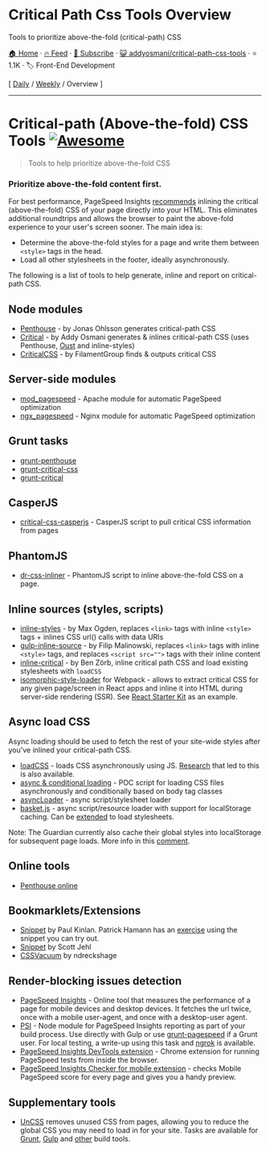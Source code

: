# Critical Path Css Tools Overview

Tools to prioritize above-the-fold (critical-path) CSS

[🏠 Home](/README.md) · [🔥 Feed](https://test.trackawesomelist.com/addyosmani/critical-path-css-tools/rss.xml) · [📮 Subscribe](https://trackawesomelist.us17.list-manage.com/subscribe?u=d2f0117aa829c83a63ec63c2f&id=36a103854c) · [😺 addyosmani/critical-path-css-tools](https://github.com/addyosmani/critical-path-css-tools) · ⭐ 1.1K · 🏷️ Front-End Development

[ [Daily](/content/addyosmani/critical-path-css-tools/README.md) / [Weekly](/content/addyosmani/critical-path-css-tools/week/README.md) / Overview ]

---

# Critical-path (Above-the-fold) CSS Tools [![Awesome](https://cdn.rawgit.com/sindresorhus/awesome/d7305f38d29fed78fa85652e3a63e154dd8e8829/media/badge.svg)](https://github.com/sindresorhus/awesome)

> Tools to help prioritize above-the-fold CSS

### Prioritize above-the-fold content first.

For best performance, PageSpeed Insights [recommends](https://developers.google.com/speed/docs/insights/PrioritizeVisibleContent) inlining the critical (above-the-fold) CSS of your page directly into your HTML. This eliminates additional roundtrips and allows the browser to paint the above-fold experience to your user's screen sooner. The main idea is:

*   Determine the above-the-fold styles for a page and write them between `<style>` tags in the head.
*   Load all other stylesheets in the footer, ideally asynchronously.

The following is a list of tools to help generate, inline and report on critical-path CSS.

## Node modules

*   [Penthouse](https://github.com/pocketjoso/penthouse) - by Jonas Ohlsson generates critical-path CSS
*   [Critical](https://github.com/addyosmani/critical) - by Addy Osmani generates & inlines critical-path CSS (uses Penthouse, [Oust](https://github.com/addyosmani/oust) and inline-styles)
*   [CriticalCSS](https://github.com/filamentgroup/criticalcss) - by FilamentGroup finds & outputs critical CSS

## Server-side modules

*   [mod\_pagespeed](https://github.com/pagespeed/mod_pagespeed) - Apache module for automatic PageSpeed optimization
*   [ngx\_pagespeed](https://github.com/pagespeed/ngx_pagespeed) - Nginx module for automatic PageSpeed optimization

## Grunt tasks

*   [grunt-penthouse](https://github.com/fatso83/grunt-penthouse)
*   [grunt-critical-css](https://github.com/filamentgroup/grunt-criticalcss)
*   [grunt-critical](https://github.com/bezoerb/grunt-critical)

## CasperJS

*   [critical-css-casperjs](https://github.com/ibrennan/critical-css-casperjs) - CasperJS script to pull critical CSS information from pages

## PhantomJS

*   [dr-css-inliner](https://github.com/drdk/dr-css-inliner) - PhantomJS script to inline above-the-fold CSS on a page.

## Inline sources (styles, scripts)

*   [inline-styles](https://github.com/maxogden/inline-styles) - by Max Ogden, replaces `<link>` tags with inline `<style>` tags + inlines CSS url() calls with data URIs
*   [gulp-inline-source](https://github.com/fmal/gulp-inline-source) - by Filip Malinowski, replaces `<link>` tags with inline `<style>` tags, and replaces `<script src="">` tags with their inline content
*   [inline-critical](https://github.com/bezoerb/inline-critical) - by Ben Zörb, inline critical path CSS and load existing stylesheets with `loadCSS`
*   [isomorphic-style-loader](https://github.com/kriasoft/isomorphic-style-loader/) for Webpack - allows to extract critical CSS for any given page/screen in React apps and inline it into HTML during server-side rendering (SSR). See [React Starter Kit](https://github.com/kriasoft/react-starter-kit) as an example.

## Async load CSS

Async loading should be used to fetch the rest of your site-wide styles after you've inlined your critical-path CSS.

*   [loadCSS](https://github.com/filamentgroup/loadCSS) - loads CSS asynchronously using JS. [Research](https://gist.github.com/scottjehl/87176715419617ae6994) that led to this is also available.
*   [async & conditional loading](https://gist.github.com/matt-bailey/602b40c77a5d3381ff26) - POC script for loading CSS files asynchronously and conditionally based on body tag classes
*   [asyncLoader](https://github.com/n0mad01/asyncLoader) - async script/stylesheet loader
*   [basket.js](http://addyosmani.github.io/basket.js/) - async script/resource loader with support for localStorage caching. Can be [extended](https://github.com/andrewwakeling/basket-css-example) to load stylesheets.

Note: The Guardian currently also cache their global styles into localStorage for subsequent page loads. More info in this [comment](https://gist.github.com/scottjehl/87176715419617ae6994).

## Online tools

*   [Penthouse online](https://jonassebastianohlsson.com/criticalpathcssgenerator/)

## Bookmarklets/Extensions

*   [Snippet](https://gist.github.com/PaulKinlan/6284142) by Paul Kinlan. Patrick Hamann has an [exercise](http://patrickhamann.com/workshops/performance/tasks/2_Critical_Path/2_2.html) using the snippet you can try out.
*   [Snippet](https://gist.github.com/scottjehl/b6129da04733e4e0f9a4) by Scott Jehl
*   [CSSVacuum](https://github.com/ndreckshage/CSSVacuum) by ndreckshage

## Render-blocking issues detection

*   [PageSpeed Insights](https://developers.google.com/speed/pagespeed/insights/) - Online tool that measures the performance of a page for mobile devices and desktop devices. It fetches the url twice, once with a mobile user-agent, and once with a desktop-user agent.
*   [PSI](https://github.com/addyosmani/psi) - Node module for PageSpeed Insights reporting as part of your build process. Use directly with Gulp or use [grunt-pagespeed](https://github.com/jrcryer/grunt-pagespeed) if a Grunt user. For local testing, a write-up using this task and [ngrok](http://www.jamescryer.com/2014/06/12/grunt-pagespeed-and-ngrok-locally-testing/) is available.
*   [PageSpeed Insights DevTools extension](https://chrome.google.com/webstore/detail/pagespeed-insights-by-goo/gplegfbjlmmehdoakndmohflojccocli?hl=en) - Chrome extension for running PageSpeed tests from inside the browser.
*   [PageSpeed Insights Checker for mobile extension](https://chrome.google.com/webstore/detail/pagespeed-insights-checke/mkjmodmicmpjedhoekkmafdgpocdkbna?hl=en) - checks Mobile PageSpeed score for every page and gives you a handy preview.

## Supplementary tools

*   [UnCSS](https://github.com/giakki/uncss) removes unused CSS from pages, allowing you to reduce the global CSS you may need to load in for your site. Tasks are available for [Grunt](https://github.com/addyosmani/grunt-uncss), [Gulp](https://github.com/ben-eb/gulp-uncss) and [other](https://addyosmani.com/blog/removing-unused-css/) build tools.

